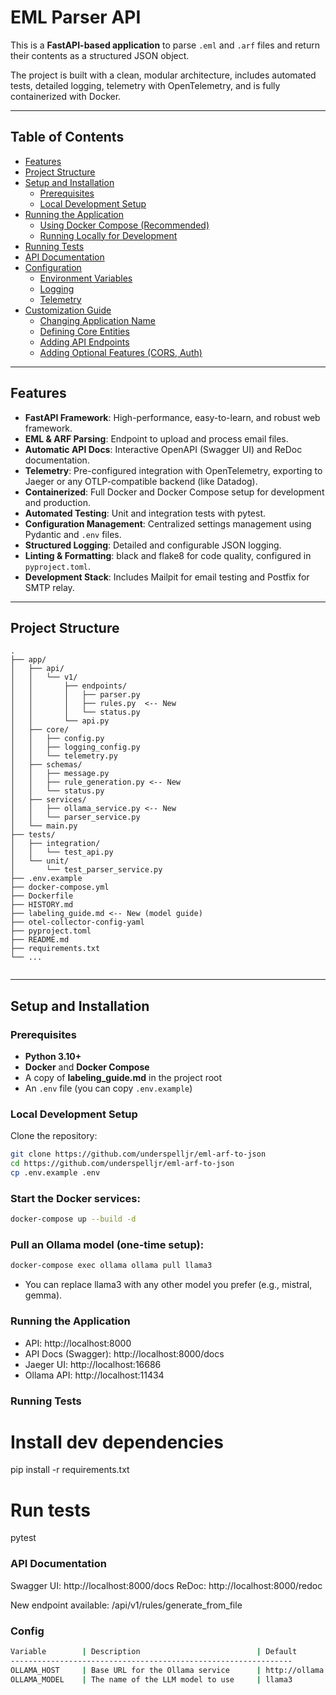 # EML Parser API

This is a **FastAPI-based application** to parse `.eml` and `.arf` files and return their contents as a structured JSON object.

The project is built with a clean, modular architecture, includes automated tests, detailed logging, telemetry with OpenTelemetry, and is fully containerized with Docker.

---

## Table of Contents
- [Features](#features)
- [Project Structure](#project-structure)
- [Setup and Installation](#setup-and-installation)
  - [Prerequisites](#prerequisites)
  - [Local Development Setup](#local-development-setup)
- [Running the Application](#running-the-application)
  - [Using Docker Compose (Recommended)](#using-docker-compose-recommended)
  - [Running Locally for Development](#running-locally-for-development)
- [Running Tests](#running-tests)
- [API Documentation](#api-documentation)
- [Configuration](#configuration)
  - [Environment Variables](#environment-variables)
  - [Logging](#logging)
  - [Telemetry](#telemetry)
- [Customization Guide](#customization-guide)
  - [Changing Application Name](#changing-application-name)
  - [Defining Core Entities](#defining-core-entities)
  - [Adding API Endpoints](#adding-api-endpoints)
  - [Adding Optional Features (CORS, Auth)](#adding-optional-features-cors-auth)

---

## Features
- **FastAPI Framework**: High-performance, easy-to-learn, and robust web framework.  
- **EML & ARF Parsing**: Endpoint to upload and process email files.  
- **Automatic API Docs**: Interactive OpenAPI (Swagger UI) and ReDoc documentation.  
- **Telemetry**: Pre-configured integration with OpenTelemetry, exporting to Jaeger or any OTLP-compatible backend (like Datadog).  
- **Containerized**: Full Docker and Docker Compose setup for development and production.  
- **Automated Testing**: Unit and integration tests with pytest.  
- **Configuration Management**: Centralized settings management using Pydantic and `.env` files.  
- **Structured Logging**: Detailed and configurable JSON logging.  
- **Linting & Formatting**: black and flake8 for code quality, configured in `pyproject.toml`.  
- **Development Stack**: Includes Mailpit for email testing and Postfix for SMTP relay.  

---

## Project Structure
```
.
├── app/
│   ├── api/
│   │   └── v1/
│   │       ├── endpoints/
│   │       │   ├── parser.py
│   │       │   ├── rules.py  <-- New
│   │       │   └── status.py
│   │       └── api.py
│   ├── core/
│   │   ├── config.py
│   │   ├── logging_config.py
│   │   └── telemetry.py
│   ├── schemas/
│   │   ├── message.py
│   │   ├── rule_generation.py <-- New
│   │   └── status.py
│   ├── services/
│   │   ├── ollama_service.py <-- New
│   │   └── parser_service.py
│   └── main.py
├── tests/
│   ├── integration/
│   │   └── test_api.py
│   └── unit/
│       └── test_parser_service.py
├── .env.example
├── docker-compose.yml
├── Dockerfile
├── HISTORY.md
├── labeling_guide.md <-- New (model guide)
├── otel-collector-config-yaml 
├── pyproject.toml
├── README.md
├── requirements.txt
└── ...


```

---

## Setup and Installation

### Prerequisites
- **Python 3.10+**  
- **Docker** and **Docker Compose**  
- A copy of **labeling_guide.md** in the project root
- An `.env` file (you can copy `.env.example`)  

### Local Development Setup
Clone the repository:

```bash
git clone https://github.com/underspelljr/eml-arf-to-json
cd https://github.com/underspelljr/eml-arf-to-json
cp .env.example .env

```

### Start the Docker services:

```bash
docker-compose up --build -d
```
### Pull an Ollama model (one-time setup):

```bash
docker-compose exec ollama ollama pull llama3
```

- You can replace llama3 with any other model you prefer (e.g., mistral, gemma).

### Running the Application

- API:              http://localhost:8000
- API Docs (Swagger): http://localhost:8000/docs
- Jaeger UI:        http://localhost:16686
- Ollama API:       http://localhost:11434


### Running Tests 

# Install dev dependencies
pip install -r requirements.txt

# Run tests
pytest

### API Documentation

Swagger UI: http://localhost:8000/docs
ReDoc:      http://localhost:8000/redoc

New endpoint available:
/api/v1/rules/generate_from_file

### Config
```bash
Variable        | Description                          | Default
---------------------------------------------------------------
OLLAMA_HOST     | Base URL for the Ollama service      | http://ollama:11434
OLLAMA_MODEL    | The name of the LLM model to use     | llama3
```

